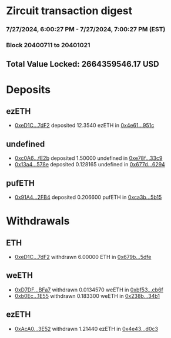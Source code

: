 # Zircuit transaction digest
### 7/27/2024, 6:00:27 PM - 7/27/2024, 7:00:27 PM (EST)
### Block 20400711 to 20401021

## Total Value Locked: 2664359546.17 USD

# Deposits
## ezETH
- [0xeD1C...7dF2](https://etherscan.io/address/0xeD1C3A1c023C2904aD5BabA5a3fa9F24EF747dF2) deposited 12.3540 ezETH in [0x4e61...951c](https://etherscan.io/tx/0xeD1C3A1c023C2904aD5BabA5a3fa9F24EF747dF2)
## undefined
- [0xc0A6...fE2b](https://etherscan.io/address/0xc0A6562747c632450BBabbEe456dD0Cf4e21fE2b) deposited 1.50000 undefined in [0xe78f...33c9](https://etherscan.io/tx/0xc0A6562747c632450BBabbEe456dD0Cf4e21fE2b)
- [0x13a4...578e](https://etherscan.io/address/0x13a4B4F78aB4B93EC1CECf963e19f26f4214578e) deposited 0.128165 undefined in [0x677d...6294](https://etherscan.io/tx/0x13a4B4F78aB4B93EC1CECf963e19f26f4214578e)
## pufETH
- [0x91A4...2FB4](https://etherscan.io/address/0x91A482c7f55D70D31B4b50DfD708fBEE25322FB4) deposited 0.206600 pufETH in [0xca3b...5b15](https://etherscan.io/tx/0x91A482c7f55D70D31B4b50DfD708fBEE25322FB4)
# Withdrawals
## ETH
- [0xeD1C...7dF2](https://etherscan.io/address/0xeD1C3A1c023C2904aD5BabA5a3fa9F24EF747dF2) withdrawn 6.00000 ETH in [0x679b...5dfe](https://etherscan.io/tx/0xeD1C3A1c023C2904aD5BabA5a3fa9F24EF747dF2)
## weETH
- [0xD7DF...BFa7](https://etherscan.io/address/0xD7DF7E085214743530afF339aFC420c7c720BFa7) withdrawn 0.0134570 weETH in [0xbf53...cb6f](https://etherscan.io/tx/0xD7DF7E085214743530afF339aFC420c7c720BFa7)
- [0xb0Ec...1E55](https://etherscan.io/address/0xb0EcC3EAE0DA5C60BF99eE3D6136d8194ef61E55) withdrawn 0.183300 weETH in [0x238b...34b1](https://etherscan.io/tx/0xb0EcC3EAE0DA5C60BF99eE3D6136d8194ef61E55)
## ezETH
- [0xAcA0...3E52](https://etherscan.io/address/0xAcA0B0BC787389f032E6d498A8e1230225883E52) withdrawn 1.21440 ezETH in [0x4e43...d0c3](https://etherscan.io/tx/0xAcA0B0BC787389f032E6d498A8e1230225883E52)
